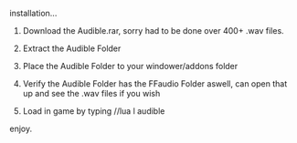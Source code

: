 installation...

1. Download the Audible.rar, sorry had to be done over 400+ .wav files.

2. Extract the Audible Folder

3. Place the Audible Folder to your windower/addons folder

4. Verify the Audible Folder has the FFaudio Folder aswell, can open that up and see the .wav files if you wish

5. Load in game by typing //lua l audible

enjoy.
